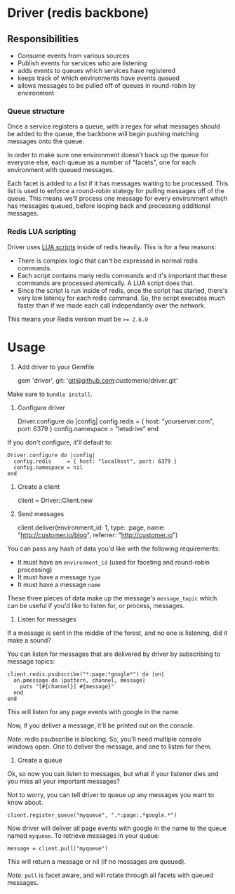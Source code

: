 # Driver (redis backbone)

## Responsibilities

* Consume events from various sources
* Publish events for services who are listening
* adds events to queues which services have registered
* keeps track of which environments have events queued
* allows messages to be pulled off of queues in round-robin by environment

### Queue structure

Once a service registers a queue, with a regex for what messages should be
added to the queue, the backbone will begin pushing matching messages onto the queue.

In order to make sure one environment doesn't back up the queue for everyone else,
each queue as a number of "facets", one for each environment with queued messages.

Each facet is added to a list if it has messages waiting to be processed. This list
is used to enforce a round-robin stategy for pulling messages off of the queue. This
means we'll process one message for every environment which has messages queued, before
looping back and processing additional messages.

### Redis LUA scripting

Driver uses [LUA scripts](http://redis.io/commands/eval) inside of redis heavily. This is for a few reasons:

* There is complex logic that can't be expressed in normal redis commands.
* Each script contains many redis commands and it's important that these
commands are processed atomically.  A LUA script does that.
* Since the script is run inside of redis, once the script has started,
there's very low latency for each redis command.  So, the script executes
much faster than if we made each call independantly over the network.

This means your Redis version must be `>= 2.6.0`

# Usage

1. Add driver to your Gemfile

    gem 'driver', git: 'git@github.com:customerio/driver.git'

Make sure to `bundle install`.

1. Configure driver

    Driver.configure do |config|
      config.redis     = { host: "yourserver.com", port: 6379 }
      config.namespace = "letsdrive"
    end

If you don't configure, it'll default to:

    Driver.configure do |config|
      config.redis     = { host: "localhost", port: 6379 }
      config.namespace = nil
    end

1. Create a client

   client = Driver::Client.new

1. Send messages

    client.deliver(environment_id: 1, type: :page, name: "http://customer.io/blog", referrer: "http://customer.io")

You can pass any hash of data you'd like with the following requirements:

* It must have an `environment_id` (used for faceting and round-robin processing)
* It must have a message `type`
* It must have a message `name`

These three pieces of data make up the message's `message_topic` which
can be useful if you'd like to listen for, or process, messages.

1. Listen for messages

If a message is sent in the middle of the forest, and no one is listening, did it make a sound?

You can listen for messages that are delivered by driver by subscribing to message topics:

    client.redis.psubscribe("*:page:*google*") do |on|
      on.pmessage do |pattern, channel, message|
        puts "[#{channel}] #{message}"
      end
    end

This will listen for any page events with google in the name.

Now, if you deliver a message, it'll be printed out on the console.

*Note:* redis psubscribe is blocking. So, you'll need multiple console windows open.
One to deliver the message, and one to listen for them.

1. Create a queue

Ok, so now you can listen to messages, but what if your listener dies and you miss all your important messages?

Not to worry, you can tell driver to queue up any messages you want to know about.

    client.register_queue("myqueue", ".*:page:.*google.*")

Now driver will deliver all page events with google in the name to the queue named `myqueue`. To retrieve messages
in your queue:

    message = client.pull("myqueue")

This will return a message or nil (if no messages are queued).

*Note:* `pull` is facet aware, and will rotate through all facets with queued messages.
